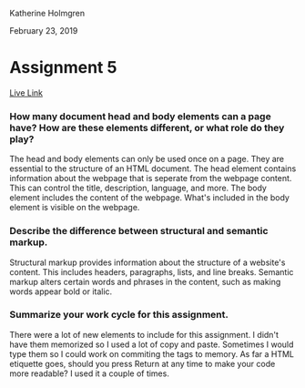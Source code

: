 Katherine Holmgren

February 23, 2019

# Assignment 5

[Live Link](https://katholmgren.github.io/web-dev-hw/assignment-05)

### How many document head and body elements can a page have? How are these elements different, or what role do they play?

The head and body elements can only be used once on a page. They are essential to the structure of an HTML document. The head element contains information about the webpage that is seperate from the webpage content. This can control the title, description, language, and more. The body element includes the content of the webpage. What's included in the body element is visible on the webpage.

### Describe the difference between structural and semantic markup.

Structural markup provides information about the structure of a website's content. This includes headers, paragraphs, lists, and line breaks. Semantic markup alters certain words and phrases in the content, such as making words appear bold or italic.

### Summarize your work cycle for this assignment.

There were a lot of new elements to include for this assignment. I didn't have them memorized so I used a lot of copy and paste. Sometimes I would type them so I could work on commiting the tags to memory.
As far a HTML etiquette goes, should you press Return at any time to make your code more readable? I used it a couple of times.
